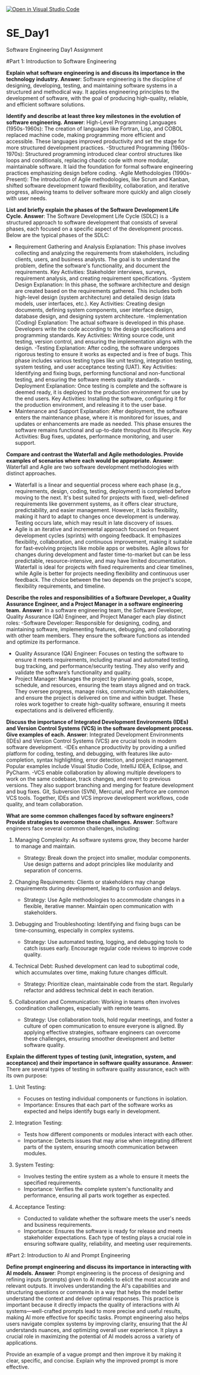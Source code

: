 [![Open in Visual Studio Code](https://classroom.github.com/assets/open-in-vscode-2e0aaae1b6195c2367325f4f02e2d04e9abb55f0b24a779b69b11b9e10269abc.svg)](https://classroom.github.com/online_ide?assignment_repo_id=18414897&assignment_repo_type=AssignmentRepo)
# SE_Day1
Software Engineering Day1 Assignment

#Part 1: Introduction to Software Engineering

**Explain what software engineering is and discuss its importance in the technology industry.**
**Answer**: Software engineering is the discipline of designing, developing, testing, and maintaining software systems in a structured and methodical way. It applies engineering principles to the development of software, with the goal of producing high-quality, reliable, and efficient software solutions.


**Identify and describe at least three key milestones in the evolution of software engineering.**
**Answer**: High-Level Programming Languages (1950s-1960s): The creation of languages like Fortran, Lisp, and COBOL replaced machine code, making programming more efficient and accessible. These languages improved productivity and set the stage for more structured development practices.
-Structured Programming (1960s-1970s): Structured programming introduced clear control structures like loops and conditionals, replacing chaotic code with more modular, maintainable software. It laid the foundation for formal software engineering practices emphasizing design before coding.
-Agile Methodologies (1990s-Present): The introduction of Agile methodologies, like Scrum and Kanban, shifted software development toward flexibility, collaboration, and iterative progress, allowing teams to deliver software more quickly and align closely with user needs.


**List and briefly explain the phases of the Software Development Life Cycle.**
**Answer**: The Software Development Life Cycle (SDLC) is a structured approach to software development that consists of several phases, each focused on a specific aspect of the development process. Below are the typical phases of the SDLC:

- Requirement Gathering and Analysis
Explanation: This phase involves collecting and analyzing the requirements from stakeholders, including clients, users, and business analysts. The goal is to understand the problem, define the software's functionality, and document the requirements.
Key Activities: Stakeholder interviews, surveys, requirement analysis, and creating requirement specifications.
-System Design
Explanation: In this phase, the software architecture and design are created based on the requirements gathered. This includes both high-level design (system architecture) and detailed design (data models, user interfaces, etc.).
Key Activities: Creating design documents, defining system components, user interface design, database design, and designing system architecture.
-Implementation (Coding)
Explanation: The actual software is developed in this phase. Developers write the code according to the design specifications and programming standards.
Key Activities: Writing source code, unit testing, version control, and ensuring the implementation aligns with the design.
-Testing
Explanation: After coding, the software undergoes rigorous testing to ensure it works as expected and is free of bugs. This phase includes various testing types like unit testing, integration testing, system testing, and user acceptance testing (UAT).
Key Activities: Identifying and fixing bugs, performing functional and non-functional testing, and ensuring the software meets quality standards.
-Deployment
Explanation: Once testing is complete and the software is deemed ready, it is deployed to the production environment for use by the end users.
Key Activities: Installing the software, configuring it for the production environment, and releasing it to the user base.
- Maintenance and Support
Explanation: After deployment, the software enters the maintenance phase, where it is monitored for issues, and updates or enhancements are made as needed. This phase ensures the software remains functional and up-to-date throughout its lifecycle.
Key Activities: Bug fixes, updates, performance monitoring, and user support.


**Compare and contrast the Waterfall and Agile methodologies. Provide examples of scenarios where each would be appropriate.**
**Answer**: Waterfall and Agile are two software development methodologies with distinct approaches.
- Waterfall is a linear and sequential process where each phase (e.g., requirements, design, coding, testing, deployment) is completed before moving to the next. It's best suited for projects with fixed, well-defined requirements like government systems, as it offers clear structure, predictability, and easier management. However, it lacks flexibility, making it hard to adapt to changes once development is underway. Testing occurs late, which may result in late discovery of issues.
- Agile is an iterative and incremental approach focused on frequent development cycles (sprints) with ongoing feedback. It emphasizes flexibility, collaboration, and continuous improvement, making it suitable for fast-evolving projects like mobile apps or websites. Agile allows for changes during development and faster time-to-market but can be less predictable, resource-intensive, and may have limited documentation.
Waterfall is ideal for projects with fixed requirements and clear timelines, while Agile is better for projects needing flexibility and continuous user feedback. The choice between the two depends on the project's scope, flexibility requirements, and timeline.


**Describe the roles and responsibilities of a Software Developer, a Quality Assurance Engineer, and a Project Manager in a software engineering team.**
**Answer**: In a software engineering team, the Software Developer, Quality Assurance (QA) Engineer, and Project Manager each play distinct roles:
-Software Developer: Responsible for designing, coding, and maintaining software, implementing features, debugging, and collaborating with other team members. They ensure the software functions as intended and optimize its performance.
- Quality Assurance (QA) Engineer: Focuses on testing the software to ensure it meets requirements, including manual and automated testing, bug tracking, and performance/security testing. They also verify and validate the software’s functionality and quality.
- Project Manager: Manages the project by planning goals, scope, schedule, and resources, ensuring the team stays aligned and on track. They oversee progress, manage risks, communicate with stakeholders, and ensure the project is delivered on time and within budget.
These roles work together to create high-quality software, ensuring it meets expectations and is delivered efficiently.


**Discuss the importance of Integrated Development Environments (IDEs) and Version Control Systems (VCS) in the software development process. Give examples of each.**
**Answer**: Integrated Development Environments (IDEs) and Version Control Systems (VCS) are crucial tools in modern software development.
-IDEs enhance productivity by providing a unified platform for coding, testing, and debugging, with features like auto-completion, syntax highlighting, error detection, and project management. Popular examples include Visual Studio Code, IntelliJ IDEA, Eclipse, and PyCharm.
-VCS enable collaboration by allowing multiple developers to work on the same codebase, track changes, and revert to previous versions. They also support branching and merging for feature development and bug fixes. Git, Subversion (SVN), Mercurial, and Perforce are common VCS tools.
Together, IDEs and VCS improve development workflows, code quality, and team collaboration.


**What are some common challenges faced by software engineers? Provide strategies to overcome these challenges.**
**Answer**:
Software engineers face several common challenges, including:

1. Managing Complexity: As software systems grow, they become harder to manage and maintain. 
   - Strategy: Break down the project into smaller, modular components. Use design patterns and adopt principles like modularity and separation of concerns.

2. Changing Requirements: Clients or stakeholders may change requirements during development, leading to confusion and delays.
   - Strategy: Use Agile methodologies to accommodate changes in a flexible, iterative manner. Maintain open communication with stakeholders.

3. Debugging and Troubleshooting: Identifying and fixing bugs can be time-consuming, especially in complex systems.
   - Strategy: Use automated testing, logging, and debugging tools to catch issues early. Encourage regular code reviews to improve code quality.

4. Technical Debt: Rushed development can lead to suboptimal code, which accumulates over time, making future changes difficult.
   - Strategy: Prioritize clean, maintainable code from the start. Regularly refactor and address technical debt in each iteration.

5. Collaboration and Communication: Working in teams often involves coordination challenges, especially with remote teams.
   - Strategy: Use collaboration tools, hold regular meetings, and foster a culture of open communication to ensure everyone is aligned.
By applying effective strategies, software engineers can overcome these challenges, ensuring smoother development and better software quality.


**Explain the different types of testing (unit, integration, system, and acceptance) and their importance in software quality assurance.**
**Answer**: 
There are several types of testing in software quality assurance, each with its own purpose:

1. Unit Testing:
   - Focuses on testing individual components or functions in isolation.
   - Importance: Ensures that each part of the software works as expected and helps identify bugs early in development.

2. Integration Testing:
   - Tests how different components or modules interact with each other.
   - Importance: Detects issues that may arise when integrating different parts of the system, ensuring smooth communication between modules.

3. System Testing:
   - Involves testing the entire system as a whole to ensure it meets the specified requirements.
   - Importance: Verifies the complete system's functionality and performance, ensuring all parts work together as expected.

4. Acceptance Testing: 
   - Conducted to validate whether the software meets the user's needs and business requirements.
   - Importance: Ensures the software is ready for release and meets stakeholder expectations.
Each type of testing plays a crucial role in ensuring software quality, reliability, and meeting user requirements.


#Part 2: Introduction to AI and Prompt Engineering


**Define prompt engineering and discuss its importance in interacting with AI models.**
**Answer**: Prompt engineering is the process of designing and refining inputs (prompts) given to AI models to elicit the most accurate and relevant outputs. It involves understanding the AI's capabilities and structuring questions or commands in a way that helps the model better understand the context and deliver optimal responses. This practice is important because it directly impacts the quality of interactions with AI systems—well-crafted prompts lead to more precise and useful results, making AI more effective for specific tasks. Prompt engineering also helps users navigate complex systems by improving clarity, ensuring that the AI understands nuances, and optimizing overall user experience. It plays a crucial role in maximizing the potential of AI models across a variety of applications.


Provide an example of a vague prompt and then improve it by making it clear, specific, and concise. Explain why the improved prompt is more effective.
